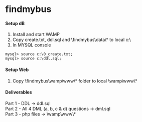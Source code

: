 # findmybus
  
#### Setup dB  
1. Install and start WAMP   
2. Copy create.txt, ddl.sql and \findmybus\data\\* to local c:\\  
3. In MYSQL console  
```mysql
mysql> source c:\0_create.txt;  
mysql> source c:\ddl.sql;  
```  
#### Setup Web  
1. Copy \findmybus\wamp\www\\*   folder to local \wamp\www\\*   
  
#### Deliverables  
  
Part 1 - DDL -> ddl.sql  
Part 2 - All 4 DML (a, b, c & d) questions -> dml.sql  
Part 3 - php files -> \wamp\www\\*  
